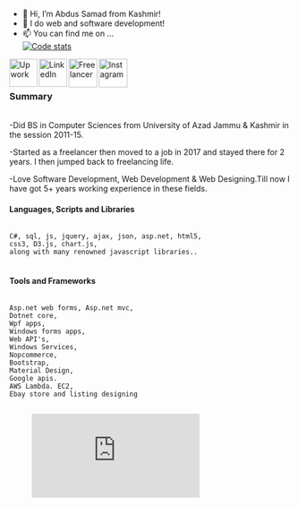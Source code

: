 - 👋 Hi, I’m Abdus Samad from Kashmir!
- 👀 I do web and software development!
- 📫 You can find me on ...<br/>
<a style="margin-top:10px;margin-bottom:10px;" href="https://wakatime.com/@7503942a-3c94-4704-b90e-9ec88a955fbc"><img src="https://wakatime.com/badge/user/7503942a-3c94-4704-b90e-9ec88a955fbc.svg" alt="Code stats" /></a>


 
<a href="https://www.upwork.com/freelancers/~01bf6df753651f6514"><img align="left" alt="Upwork" width="50px"  src="https://cdn.jsdelivr.net/npm/simple-icons@v3/icons/upwork.svg"/></a> 
<a href="https://www.linkedin.com/in/samadmehmood"><img align="left" alt="LinkedIn" width="50px" src="https://cdn.jsdelivr.net/npm/simple-icons@v3/icons/linkedin.svg"/></a> 
<a href="https://www.freelancer.com/u/akbedds"><img align="left" alt="Freelancer" width="51px"  src="https://cdn.jsdelivr.net/npm/simple-icons@v3/icons/freelancer.svg"/></a> 
<a href="https://www.instagram.com/samadmehmood/"><img align="left" alt="Instagram" width="51px"  src="https://cdn.jsdelivr.net/npm/simple-icons@v3/icons/instagram.svg"/></a> 
<br />
<br />
 <img src="https://github.com/samadmehmood/Samadmehmood/blob/master/images/codeStats.svg" alt=""/>
<br />
<h3>Summary</h3>
<br />
-Did BS in Computer Sciences from University of Azad Jammu & Kashmir in the session 2011-15. <br/>

-Started as a freelancer then moved to a job in 2017 and stayed there for 2 years. I then jumped back to freelancing life. <br/>

-Love Software Development, Web Development & Web Designing.Till now I have got 5+ years working experience in these fields. <br/>



<h4>Languages, Scripts and Libraries</h4>
<code>
C#, sql, js, jquery, ajax, json, asp.net, html5,
css3, D3.js, chart.js,
along with many renowned javascript libraries..
</code>
 <br/>
<h4>Tools and Frameworks</h4>
<code>
Asp.net web forms, Asp.net mvc,
Dotnet core,
Wpf apps,
Windows forms apps,
Web API's,
Windows Services,
Nopcommerce,
Bootstrap,
Material Design,
Google apis.
AWS Lambda. EC2,
Ebay store and listing designing
 </code>
<figure><embed src="https://wakatime.com/share/@samadmehmood/9aef2ab7-1703-4ff7-be38-d4b24639958c.svg"></embed></figure>
